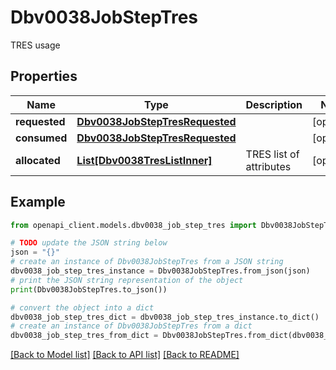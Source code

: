 # Dbv0038JobStepTres

TRES usage

## Properties

Name | Type | Description | Notes
------------ | ------------- | ------------- | -------------
**requested** | [**Dbv0038JobStepTresRequested**](Dbv0038JobStepTresRequested.md) |  | [optional] 
**consumed** | [**Dbv0038JobStepTresRequested**](Dbv0038JobStepTresRequested.md) |  | [optional] 
**allocated** | [**List[Dbv0038TresListInner]**](Dbv0038TresListInner.md) | TRES list of attributes | [optional] 

## Example

```python
from openapi_client.models.dbv0038_job_step_tres import Dbv0038JobStepTres

# TODO update the JSON string below
json = "{}"
# create an instance of Dbv0038JobStepTres from a JSON string
dbv0038_job_step_tres_instance = Dbv0038JobStepTres.from_json(json)
# print the JSON string representation of the object
print(Dbv0038JobStepTres.to_json())

# convert the object into a dict
dbv0038_job_step_tres_dict = dbv0038_job_step_tres_instance.to_dict()
# create an instance of Dbv0038JobStepTres from a dict
dbv0038_job_step_tres_from_dict = Dbv0038JobStepTres.from_dict(dbv0038_job_step_tres_dict)
```
[[Back to Model list]](../README.md#documentation-for-models) [[Back to API list]](../README.md#documentation-for-api-endpoints) [[Back to README]](../README.md)


